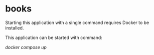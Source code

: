 # books

Starting this application with a single command requires Docker to be installed.

This application can be started with command:

*docker compose up*

